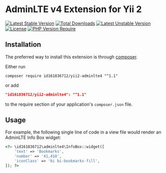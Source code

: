# AdminLTE v4 Extension for Yii 2

[![Latest Stable Version](http://poser.pugx.org/id161836712/yii2-adminlte4/v)](https://packagist.org/packages/id161836712/yii2-adminlte4)
[![Total Downloads](http://poser.pugx.org/id161836712/yii2-adminlte4/downloads)](https://packagist.org/packages/id161836712/yii2-adminlte4)
[![Latest Unstable Version](http://poser.pugx.org/id161836712/yii2-adminlte4/v/unstable)](https://packagist.org/packages/id161836712/yii2-adminlte4)
[![License](http://poser.pugx.org/id161836712/yii2-adminlte4/license)](https://packagist.org/packages/id161836712/yii2-adminlte4)
[![PHP Version Require](http://poser.pugx.org/id161836712/yii2-adminlte4/require/php)](https://packagist.org/packages/id161836712/yii2-adminlte4)

Installation
----

The preferred way to install this extension is through [composer](http://getcomposer.org/download/).

Either run

```
composer require id161836712/yii2-adminlte4 "^1.1"
```

or add

```json
"id161836712/yii2-adminlte4": "^1.1"
```

to the require section of your application's `composer.json` file.

Usage
----

For example, the following
single line of code in a view file would render an AdminLTE Info Box widget:

```php
<?= \id161836712\adminlte4\InfoBox::widget([
    'text' => 'Bookmarks',
    'number' => '41,410',
    'iconClass' => 'bi bi-bookmarks-fill',
]); ?>
```
